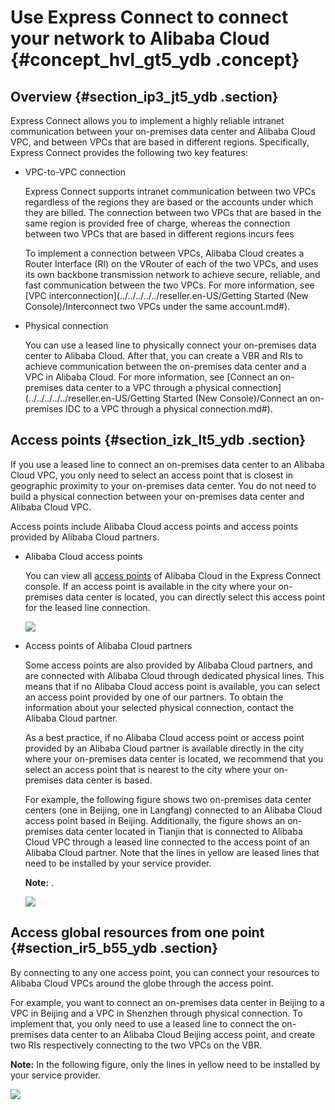 # Use Express Connect to connect your network to Alibaba Cloud {#concept_hvl_gt5_ydb .concept}

## Overview {#section_ip3_jt5_ydb .section}

Express Connect allows you to implement a highly reliable intranet communication between your on-premises data center and Alibaba Cloud VPC, and between VPCs that are based in different regions. Specifically, Express Connect provides the following two key features:

-   VPC-to-VPC connection

    Express Connect supports intranet communication between two VPCs regardless of the regions they are based or the accounts under which they are billed. The connection between two VPCs that are based in the same region is provided free of charge, whereas the connection between two VPCs that are based in different regions incurs fees

    To implement a connection between VPCs, Alibaba Cloud creates a Router Interface \(RI\) on the VRouter of each of the two VPCs, and uses its own backbone transmission network to achieve secure, reliable, and fast communication between the two VPCs. For more information, see [VPC interconnection](../../../../../reseller.en-US/Getting Started (New Console)/Interconnect two VPCs under the same account.md#).

-   Physical connection

    You can use a leased line to physically connect your on-premises data center to Alibaba Cloud. After that, you can create a VBR and RIs to achieve communication between the on-premises data center and a VPC in Alibaba Cloud. For more information, see [Connect an on-premises data center to a VPC through a physical connection](../../../../../reseller.en-US/Getting Started (New Console)/Connect an on-premises IDC to a VPC through a physical connection.md#).


## Access points {#section_izk_lt5_ydb .section}

If you use a leased line to connect an on-premises data center to an Alibaba Cloud VPC, you only need to select an access point that is closest in geographic proximity to your on-premises data center. You do not need to build a physical connection between your on-premises data center and Alibaba Cloud VPC.

Access points include Alibaba Cloud access points and access points provided by Alibaba Cloud partners.

-   Alibaba Cloud access points

    You can view all [access points](https://vpc.console.aliyun.com/expressConnect?spm=a2c4e.11153959.blogcont368231.17.33ac6045hxh6eY&accounttraceid=3512b7e0-7a11-42a7-b7fd-35d79a06c895#/physicalConnection/cn-beijing/apply) of Alibaba Cloud in the Express Connect console. If an access point is available in the city where your on-premises data center is located, you can directly select this access point for the leased line connection.

    ![](http://static-aliyun-doc.oss-cn-hangzhou.aliyuncs.com/assets/img/13864/15541155474239_en-US.png)

-   Access points of Alibaba Cloud partners

    Some access points are also provided by Alibaba Cloud partners, and are connected with Alibaba Cloud through dedicated physical lines. This means that if no Alibaba Cloud access point is available, you can select an access point provided by one of our partners. To obtain the information about your selected physical connection, contact the Alibaba Cloud partner.

    As a best practice, if no Alibaba Cloud access point or access point provided by an Alibaba Cloud partner is available directly in the city where your on-premises data center is located, we recommend that you select an access point that is nearest to the city where your on-premises data center is based.

    For example, the following figure shows two on-premises data center centers \(one in Beijing, one in Langfang\) connected to an Alibaba Cloud access point based in Beijing. Additionally, the figure shows an on-premises data center located in Tianjin that is connected to Alibaba Cloud VPC through a leased line connected to the access point of an Alibaba Cloud partner. Note that the lines in yellow are leased lines that need to be installed by your service provider.

    **Note:** .

    ![](http://static-aliyun-doc.oss-cn-hangzhou.aliyuncs.com/assets/img/13864/15541155474240_en-US.png)


## Access global resources from one point {#section_ir5_b55_ydb .section}

By connecting to any one access point, you can connect your resources to Alibaba Cloud VPCs around the globe through the access point.

For example, you want to connect an on-premises data center in Beijing to a VPC in Beijing and a VPC in Shenzhen through physical connection. To implement that, you only need to use a leased line to connect the on-premises data center to an Alibaba Cloud Beijing access point, and create two RIs respectively connecting to the two VPCs on the VBR.

**Note:** In the following figure, only the lines in yellow need to be installed by your service provider.

![](http://static-aliyun-doc.oss-cn-hangzhou.aliyuncs.com/assets/img/13864/15541155476214_en-US.png)

